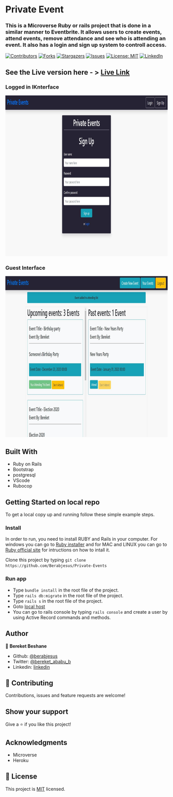 # Private Event
### This is a Microverse Ruby or rails project that is done in a similar manner to Eventbrite. It allows users to create events, attend events, remove attendance and see who is attending an event. It also has a login and sign up system to controll access.

[![Contributors][contributors-shield]][contributors-url]
[![Forks][forks-shield]][forks-url]
[![Stargazers][stars-shield]][stars-url]
[![Issues][issues-shield]][issues-url]
[![License: MIT][license-shield]][license-url]
[![LinkedIn][linkedin-shield]][linkedin-url]

## See the Live version here - > [Live Link](https://pacific-depths-76495.herokuapp.com/)

### Logged in IKnterface
<img src="./app/assets/images/1.JPG" width="1200px" height="500px" />

### Guest Interface
<img src="./app/assets/images/2.JPG" width="1200px" height="500px" />

## Built With

- Ruby on Rails
- Bootstrap
- postgresql
- VScode
- Rubocop

## Getting Started on local repo

To get a local copy up and running follow these simple example steps.

### Install
In order to run, you need to install RUBY and Rails in your computer. For windows you can go to [Ruby installer](https://rubyinstaller.org/) and for MAC and LINUX you can go to [Ruby official site](https://www.ruby-lang.org/en/downloads/) for intructions on how to intall it.

Clone this project by typing ```git clone https://github.com/Berabjesus/Private-Events```

### Run app
- Type ```bundle install``` in the root file of the project.
- Type  ```rails db:migrate``` in the root file of the project. 
- Type ```rails s``` in the root file of the project.
- Goto [local host](http://localhost:3000/)
- You can go to rails console by typing ```rails console``` and create a user by using Active Record commands and methods.

## Author

👤 **Bereket Beshane**

- Github: [@berabjesus](https://github.com/Berabjesus)
- Twitter: [@bereket_ababu_b](https://twitter.com/bereket_ababu_b)
- Linkedin: [linkedin](https://www.linkedin.com/in/bereket-beshane-a1b75a1a9/)

## 🤝 Contributing

Contributions, issues and feature requests are welcome!

## Show your support

Give a ⭐️ if you like this project!

## Acknowledgments

- Microverse
- Heroku
## 📝 License

This project is [MIT](LICENSE) licensed.



[contributors-shield]: https://img.shields.io/github/contributors/Berabjesus/Private-Events
[contributors-url]: https://github.com/Berabjesus/Private-Events/contributors
[forks-shield]: https://img.shields.io/github/forks/Berabjesus/Private-Events
[forks-url]:https://github.com/Berabjesus/Private-Events/network/members
[stars-shield]: https://img.shields.io/github/stars/Berabjesus/Private-Events
[stars-url]: https://github.com/Berabjesus/Private-Events/stargazers
[issues-shield]: https://img.shields.io/github/issues/Berabjesus/Private-Events
[issues-url]: https://github.com/Berabjesus/Private-Events/issues
[license-shield]: https://img.shields.io/badge/License-MIT-yellow.svg
[license-url]: https://github.com/Berabjesus/Private-Events/development/LICENSE
[linkedin-shield]: https://img.shields.io/badge/-LinkedIn-black.svg?style=flat-square&logo=linkedin&colorB=555
[linkedin-url]: https://www.linkedin.com/in/bereket-beshane-a1b75a1a9/
